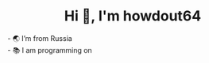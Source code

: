 <h1 align="center">Hi 👋, I'm howdout64</h1>
- 🌏 I’m from Russia <br />
- 📚 I am programming on<br />
